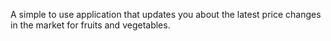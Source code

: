 A simple to use application that updates you about the latest price changes in the market for fruits and vegetables.